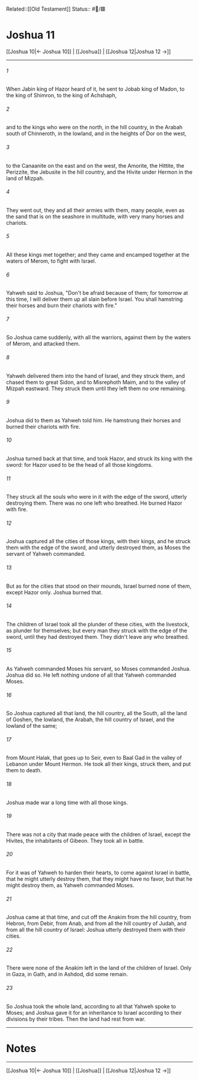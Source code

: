 Related::[[Old Testament]]
Status:: #📖/🟥
# Joshua 11

[[Joshua 10|← Joshua 10]] | [[Joshua]] | [[Joshua 12|Joshua 12 →]]
***



###### 1 
When Jabin king of Hazor heard of it, he sent to Jobab king of Madon, to the king of Shimron, to the king of Achshaph, 

###### 2 
and to the kings who were on the north, in the hill country, in the Arabah south of Chinneroth, in the lowland, and in the heights of Dor on the west, 

###### 3 
to the Canaanite on the east and on the west, the Amorite, the Hittite, the Perizzite, the Jebusite in the hill country, and the Hivite under Hermon in the land of Mizpah. 

###### 4 
They went out, they and all their armies with them, many people, even as the sand that is on the seashore in multitude, with very many horses and chariots. 

###### 5 
All these kings met together; and they came and encamped together at the waters of Merom, to fight with Israel. 

###### 6 
Yahweh said to Joshua, "Don't be afraid because of them; for tomorrow at this time, I will deliver them up all slain before Israel. You shall hamstring their horses and burn their chariots with fire." 

###### 7 
So Joshua came suddenly, with all the warriors, against them by the waters of Merom, and attacked them. 

###### 8 
Yahweh delivered them into the hand of Israel, and they struck them, and chased them to great Sidon, and to Misrephoth Maim, and to the valley of Mizpah eastward. They struck them until they left them no one remaining. 

###### 9 
Joshua did to them as Yahweh told him. He hamstrung their horses and burned their chariots with fire. 

###### 10 
Joshua turned back at that time, and took Hazor, and struck its king with the sword: for Hazor used to be the head of all those kingdoms. 

###### 11 
They struck all the souls who were in it with the edge of the sword, utterly destroying them. There was no one left who breathed. He burned Hazor with fire. 

###### 12 
Joshua captured all the cities of those kings, with their kings, and he struck them with the edge of the sword, and utterly destroyed them, as Moses the servant of Yahweh commanded. 

###### 13 
But as for the cities that stood on their mounds, Israel burned none of them, except Hazor only. Joshua burned that. 

###### 14 
The children of Israel took all the plunder of these cities, with the livestock, as plunder for themselves; but every man they struck with the edge of the sword, until they had destroyed them. They didn't leave any who breathed. 

###### 15 
As Yahweh commanded Moses his servant, so Moses commanded Joshua. Joshua did so. He left nothing undone of all that Yahweh commanded Moses. 

###### 16 
So Joshua captured all that land, the hill country, all the South, all the land of Goshen, the lowland, the Arabah, the hill country of Israel, and the lowland of the same; 

###### 17 
from Mount Halak, that goes up to Seir, even to Baal Gad in the valley of Lebanon under Mount Hermon. He took all their kings, struck them, and put them to death. 

###### 18 
Joshua made war a long time with all those kings. 

###### 19 
There was not a city that made peace with the children of Israel, except the Hivites, the inhabitants of Gibeon. They took all in battle. 

###### 20 
For it was of Yahweh to harden their hearts, to come against Israel in battle, that he might utterly destroy them, that they might have no favor, but that he might destroy them, as Yahweh commanded Moses. 

###### 21 
Joshua came at that time, and cut off the Anakim from the hill country, from Hebron, from Debir, from Anab, and from all the hill country of Judah, and from all the hill country of Israel: Joshua utterly destroyed them with their cities. 

###### 22 
There were none of the Anakim left in the land of the children of Israel. Only in Gaza, in Gath, and in Ashdod, did some remain. 

###### 23 
So Joshua took the whole land, according to all that Yahweh spoke to Moses; and Joshua gave it for an inheritance to Israel according to their divisions by their tribes. Then the land had rest from war.

---
# Notes


***
[[Joshua 10|← Joshua 10]] | [[Joshua]] | [[Joshua 12|Joshua 12 →]]
